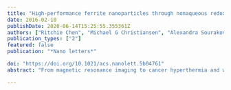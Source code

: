 ```yaml
---
title: "High-performance ferrite nanoparticles through nonaqueous redox phase tuning"
date: 2016-02-10
publishDate: 2020-06-14T15:25:55.355361Z
authors: ["Ritchie Chen", "Michael G Christiansen", "Alexandra Sourakov", "Alan Mohr", "Yuri Matsumoto", "Satoshi Okada", "Alan Jasanoff", "Polina Anikeeva"]
publication_types: ["2"]
featured: false
publication: "*Nano letters*"

doi: "https://doi.org/10.1021/acs.nanolett.5b04761"
abstract: "From magnetic resonance imaging to cancer hyperthermia and wireless control of cell signaling, ferrite nanoparticles produced by thermal decomposition methods are ubiquitous across biomedical applications. While well-established synthetic protocols allow for precise control over the size and shape of the magnetic nanoparticles, structural defects within seemingly single-crystalline materials contribute to variability in the reported magnetic properties. We found that stabilization of metastable wüstite in commonly used hydrocarbon solvents contributed to significant cation disorder, leading to nanoparticles with poor hyperthermic efficiencies and transverse relaxivities. By introducing aromatic ethers that undergo radical decomposition upon thermolysis, the electrochemical potential of the solvent environment was tuned to favor the ferrimagnetic phase. Structural and magnetic characterization identified hallmark features of nearly defect-free ferrite nanoparticles that could not be demonstrated through postsynthesis oxidation with nearly 500% increase in the specific loss powers and transverse relaxivity times compared to similarly sized nanoparticles containing defects. The improved crystallinity of the nanoparticles enabled rapid wireless control of intracellular calcium. Our work demonstrates that redox tuning during solvent thermolysis can generate potent theranostic agents through selective phase control in ferrites and can be extended to other transition metal oxides relevant to memory and electrochemical storage devices."

---
```


